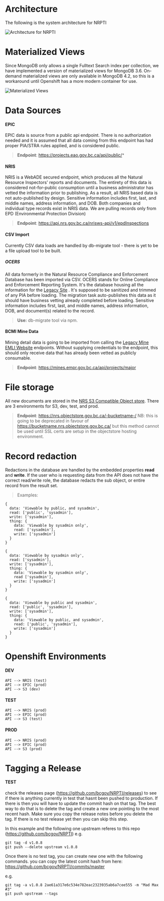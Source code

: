# Architecture

The following is the system architecture for NRPTI

![Architecture for NRPTI](https://raw.github.com/bcgov/NRPTI/master/docs/NRPTI-Architecture.svg)

# Materialized Views

Since MongoDB only allows a single Fulltext Search index per collection, we have implemented a version of materialized views for MongoDB 3.6.  On-demand materialized views are only available in MongoDB 4.2, so this is a workaround until Openshift has a more modern container for use.

![Materialized Views](https://raw.github.com/bcgov/NRPTI/master/docs/NRPTI%20Materialized%20Views.svg)


# Data Sources

#### EPIC
EPIC data is source from a public api endpoint.  There is no authorization needed and it is assumed that all data coming from this endpoint has had proper PIA/STRA rules applied, and is considered public.

> **Endpoint**: https://projects.eao.gov.bc.ca/api/public/*

#### NRIS
NRIS is a WebADE secured endpoint, which produces all the Natural Resource Inspectors' reports and documents.  The entirety of this data is considered not-for-public consumption until a business administrator has vetted the information prior to publishing.  As a result, all NRIS based data is not auto-published by design.  Sensitive information includes first, last, and middle names, address information, and DOB.  Both companies and individual type records exist in NRIS data.  We are pulling records only from EPD (Environmental Protection Division)

> **Endpoint**: https://api.nrs.gov.bc.ca/nrisws-api/v1/epdInspections

#### CSV Import
Currently CSV data loads are handled by db-migrate tool - there is yet to be a file upload tool to be built.

##### OCERS
All data formerly in the Natural Resource Compliance and Enforcement Database has been imported via CSV.  OCERS stands for Online Compliance and Enforcement Reporting System.  It's the database housing all the information for the [Legacy Site](https://a100.gov.bc.ca/pub/ocers/searchApproved.do?submitType=menu) . It's supposed to be sanitized and trimmed of any PIA before loading.  The migration task auto-publishes this data as it should have business vetting already completed before loading.  Sensitive information includes first, last, and middle names, address information, DOB, and document(s) related to the record.

> **Use:** db-migrate tool via npm.

#### BCMI Mine Data
Mining detail data is going to be imported from calling the [Legacy Mine EMLI Website](https://mines.empr.gov.bc.ca/api/projects/major) endpoints.  Without supplying credentials to the endpoint, this should only receive data that has already been vetted as publicly consumable.

> **Endpoint**: https://mines.empr.gov.bc.ca/api/projects/major


# File storage
All new documents are stored in the [NRS S3 Compatible Object store](nrs.objectstore.gov.bc.ca).  There are 3 environments for S3, dev, test, and prod.

> **Endpoint**: https://nrs.objectstore.gov.bc.ca/-bucketname-/
> NB: this is going to be deprecated in favour of https://bucketname.nrs.objectstore.gov.bc.ca/ but this method cannot be used until SSL certs are setup in the objectstore hosting environment.

# Record redaction
Redactions in the database are handled by the embedded properties **read** and **write**.  If the user who is requesting data from the API does not have the correct read/write role, the database redacts the sub object, or entire record from the result set.

> Examples:
```
{
  data: 'Viewable by public, and sysadmin',
  read: ['public', 'sysadmin'],
  write: ['sysadmin'],
  thing: {
    data: 'Viewable by sysadmin only',
	read: ['sysadmin'],
	write: ['sysadmin']
  }
}
```

```
{
  data: 'Viewable by sysadmin only',
  read: ['sysadmin'],
  write: ['sysadmin'],
  thing: {
    data: 'Viewable by sysadmin only',
    read ['sysadmin'],
    write: ['sysadmin']
  }
}
```

```
{
  data: 'Viewable by public and sysadmin',
  read: ['public', 'sysadmin'],
  write: ['sysadmin'],
  thing: {
    data: 'Viewable by public, and sysadmin',
	read: ['public', 'sysadmin'],
	write: ['sysadmin']
  }
}
```


# Openshift Environments

#### DEV

```
API --> NRIS (test)
API --> EPIC (prod)
API --> S3 (dev)
```

#### TEST

```
API --> NRIS (prod)
API --> EPIC (prod)
API --> S3 (test)
```

#### PROD

```
API --> NRIS (prod)
API --> EPIC (prod)
API --> S3 (prod)
```

# Tagging a Release

#### TEST
check the releases page (https://github.com/bcgov/NRPTI/releases) to see if there is anything currently in test that hasnt been pushed to production. If there is then you will have to update the commit hash on that tag. The best way to do that is to delete the tag and create a new one pointing to the most recent hash. Make sure you copy the release notes before you delete the tag. If there is no test release yet then you can skip this step.

In this example and the following one upstream referes to this repo (https://github.com/bcgov/NRPTI)
e.g.
```
git tag -d v1.0.8
git push --delete upstream v1.0.8
```

Once there is no test tag, you can create new one with the following commands. you can copy the latest comit hash from here: https://github.com/bcgov/NRPTI/commits/master

e.g.
```
git tag -a v1.0.8 2ae61a317e6c534e782eac2323935ab6a7cee555 -m "Mad Max #3"
git push upstream --tags
```
